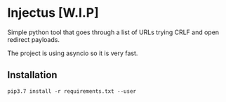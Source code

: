 # Injectus [W.I.P]

Simple python tool that goes through a list of URLs trying CRLF and open redirect payloads.

The project is using asyncio so it is very fast.

## Installation
```
pip3.7 install -r requirements.txt --user
```

